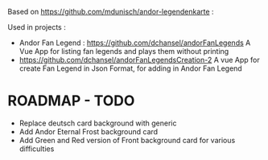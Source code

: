 Based on https://github.com/mdunisch/andor-legendenkarte : 

Used in projects : 
* Andor Fan Legend : https://github.com/dchansel/andorFanLegends
A Vue App for listing fan legends and plays them without printing
* https://github.com/dchansel/andorFanLegendsCreation-2
A vue App for create Fan Legend in Json Format, for adding in Andor Fan Legend


# ROADMAP - TODO
* Replace deutsch card background with generic
* Add Andor Eternal Frost background card
* Add Green and Red version of Front background card for various difficulties